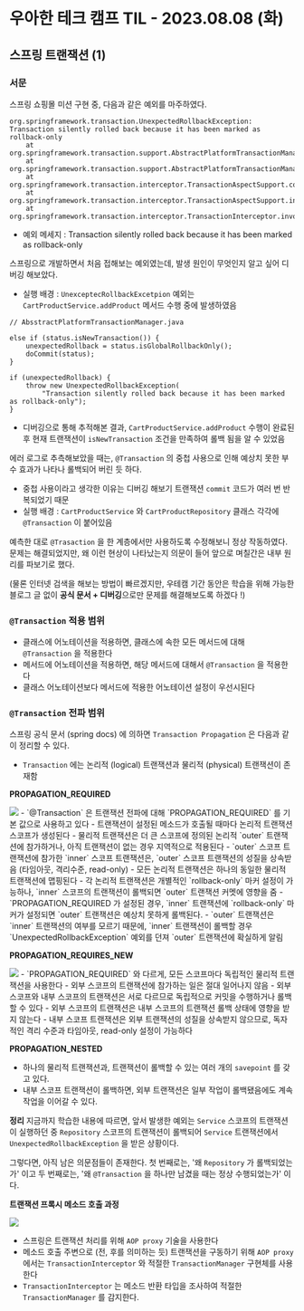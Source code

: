# 우아한 테크 캠프 TIL - 2023.08.08 (화)

## 스프링 트랜잭션 (1)

### 서문
스프링 쇼핑몰 미션 구현 중, 다음과 같은 예외를 마주하였다.
```
org.springframework.transaction.UnexpectedRollbackException: Transaction silently rolled back because it has been marked as rollback-only
	at org.springframework.transaction.support.AbstractPlatformTransactionManager.processCommit(AbstractPlatformTransactionManager.java:752)
	at org.springframework.transaction.support.AbstractPlatformTransactionManager.commit(AbstractPlatformTransactionManager.java:711)
	at org.springframework.transaction.interceptor.TransactionAspectSupport.commitTransactionAfterReturning(TransactionAspectSupport.java:654)
	at org.springframework.transaction.interceptor.TransactionAspectSupport.invokeWithinTransaction(TransactionAspectSupport.java:407)
	at org.springframework.transaction.interceptor.TransactionInterceptor.invoke(TransactionInterceptor.java:119)
```
- 예외 메세지 : Transaction silently rolled back because it has been marked as rollback-only

스프링으로 개발하면서 처음 접해보는 예외였는데, 발생 원인이 무엇인지 알고 싶어 디버깅 해보았다.
- 실행 배경 : `UnexceptecRollbackExcetpion` 예외는 `CartProductService.addProduct` 메서드 수행 중에 발생하였음

```
// AbsstractPlatformTransactionManager.java

else if (status.isNewTransaction()) {
	unexpectedRollback = status.isGlobalRollbackOnly();
	doCommit(status);
}

if (unexpectedRollback) {
	throw new UnexpectedRollbackException(
		"Transaction silently rolled back because it has been marked as rollback-only");
}
```
- 디버깅으로 통해 추적해본 결과, `CartProductService.addProduct` 수행이 완료된 후 현재 트랜잭션이 `isNewTransaction` 조건을 만족하여 롤백 됨을 알 수 있었음

에러 로그로 추측해보았을 때는, `@Transaction` 의 중첩 사용으로 인해 예상치 못한 부수 효과가 나타나 롤백되어 버린 듯 하다.
- 중첩 사용이라고 생각한 이유는 디버깅 해보기 트랜잭션 `commit` 코드가 여러 번 반복되었기 때문
- 실행 배경 : `CartProductService` 와 `CartProductRepository` 클래스 각각에 `@Transaction` 이 붙어있음

예측한 대로 `@Trasaction` 을 한 계층에서만 사용하도록 수정해보니 정상 작동하였다.
문제는 해결되었지만, 왜 이런 현상이 나타났는지 의문이 들어 앞으로 며칠간은 내부 원리를 파보기로 했다.

(물론 인터넷 검색을 해보는 방법이 빠르겠지만, 우테캠 기간 동안은 학습을 위해 가능한 블로그 글 없이 **공식 문서 + 디버깅**으로만 문제를 해결해보도록 하겠다 !)

### `@Transaction` 적용 범위
- 클래스에 어노테이션을 적용하면, 클래스에 속한 모든 메서드에 대해 `@Transaction` 을 적용한다
- 메서드에 어노테이션을 적용하면, 해당 메서드에 대해서 `@Transaction` 을 적용한다
- 클래스 어노테이션보다 메서드에 적용한 어노테이션 설정이 우선시된다

### `@Transaction` 전파 범위

스프링 공식 문서 (spring docs) 에 의하면 `Transaction Propagation` 은 다음과 같이 정리할 수 있다.
- `Transaction` 에는 논리적 (logical) 트랜잭션과 물리적 (physical) 트랜잭션이 존재함

**PROPAGATION_REQUIRED**

<img src="https://docs.spring.io/spring-framework/reference/_images/tx_prop_required.png">
- `@Transaction` 은 트랜잭션 전파에 대해 `PROPAGATION_REQUIRED` 를 기본 값으로 사용하고 있다
- 트랜잭션이 설정된 메소드가 호출될 때마다 논리적 트랜잭션 스코프가 생성된다
- 물리적 트랜잭션은 더 큰 스코프에 정의된 논리적 `outer` 트랜잭션에 참가하거나, 아직 트랜잭션이 없는 경우 지역적으로 적용된다
  - `outer` 스코프 트랜잭션에 참가한 `inner` 스코프 트랜잭션은, `outer` 스코프 트랜잭션의 성질을 상속받음 (타임아웃, 격리수준, read-only)
- 모든 논리적 트랜잭션은 하나의 동일한 물리적 트랜잭션에 맵핑된다
  - 각 논리적 트랜잭션은 개별적인 `rollback-only` 마커 설정이 가능하나, `inner` 스코프의 트랜잭션이 롤백되면 `outer` 트랜잭션 커멧에 영향을 줌
- `PROPAGATION_REQUIRED 가 설정된 경우, `inner` 트랜잭션에 `rollback-only` 마커가 설정되면 `outer` 트랜잭션은 예상치 못하게 롤백된다.
  - `outer` 트랜잭션은 `inner` 트랜잭션의 여부를 모르기 때문에, `inner` 트랜잭션이 롤백할 경우 `UnexpectedRollbackException` 예외를 던져 `outer` 트랜잭션에 확실하게 알림

**PROPAGATION_REQUIRES_NEW**

<img src="https://docs.spring.io/spring-framework/reference/_images/tx_prop_requires_new.png">
- `PROPAGATION_REQUIRED` 와 다르게, 모든 스코프마다 독립적인 물리적 트랜잭션을 사용한다
  - 외부 스코프의 트랜잭션에 참가하는 일은 절대 일어나지 않음
- 외부 스코프와 내부 스코프의 트랜잭션은 서로 다르므로 독립적으로 커밋을 수행하거나 롤백할 수 있다
  - 외부 스코프의 트랜잭션은 내부 스코프의 트랜잭션 롤백 상태에 영향을 받지 않는다
- 내부 스코프 트랜잭션은 외부 트랜잭션의 성질을 상속받지 않으므로, 독자적인 격리 수준과 타임아웃, read-only 설정이 가능하다

**PROPAGATION_NESTED**
- 하나의 물리적 트랜잭션과, 트랜잭션이 롤백할 수 있는 여러 개의 `savepoint` 를 갖고 있다.
- 내부 스코프 트랜잭션이 롤백하면, 외부 트랜잭션은 일부 작업이 롤백됐음에도 계속 작업을 이어갈 수 있다. 

**정리**
지금까지 학습한 내용에 따르면, 앞서 발생한 예외는 `Service` 스코프의 트랜잭션이 실행하던 중 `Repository` 스코프의 트랜잭션이 롤백되어 `Service` 트랜잭션에서 `UnexpectedRollbackException` 을 받은 상황이다.

그렇다면, 아직 남은 의문점들이 존재한다.
첫 번째로는, '왜 `Repository` 가 롤백되었는가' 이고 두 번째로는, '왜 `@Transaction` 을 하나만 남겼을 때는 정상 수행되었는가' 이다.

**트랜잭션 프록시 메소드 호출 과정**

<img src="https://docs.spring.io/spring-framework/reference/_images/tx.png">

- 스프링은 트랜잭션 처리를 위해 `AOP proxy` 기술을 사용한다
- 메소드 호출 주변으로 (전, 후를 의미하는 듯) 트랜잭션을 구동하기 위해 `AOP proxy` 에서는 `TransactionInterceptor` 와 적절한 `TransactionManager` 구현체를 사용한다
- `TransactionInterceptor` 는 메소드 반환 타입을 조사하여 적절한 `TransactionManager` 를 감지한다.